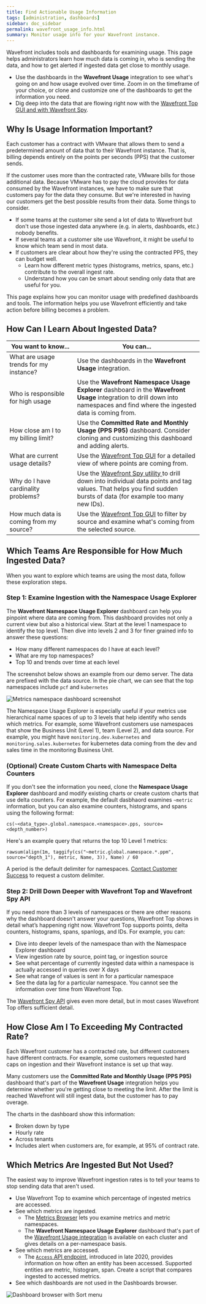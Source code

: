 ```yaml
---
title: Find Actionable Usage Information
tags: [administration, dashboards]
sidebar: doc_sidebar
permalink: wavefront_usage_info.html
summary: Monitor usage info for your Wavefront instance.
---
```


Wavefront includes tools and dashboards for examining usage. This page helps administrators learn how much data is coming in, who is sending the data, and how to get alerted if ingested data get close to monthly usage.

* Use the dashboards in the **Wavefront Usage** integration to see what's going on and how usage evolved over time. Zoom in on the timeframe of your choice, or clone and customize one of the dashboards to get the information you need.
* Dig deep into the data that are flowing right now with the [Wavefront Top GUI and with Wavefront Spy](wavefront_monitoring_spy.html).



## Why Is Usage Information Important?

Each customer has a contract with VMware that allows them to send a predetermined amount of data that to their Wavefront instance. That is, billing depends entirely on the points per seconds (PPS) that the customer sends.

If the customer uses more than the contracted rate, VMware bills for those additional data. Because VMware has to pay the cloud provides for data consumed by the Wavefront instances, we have to make sure that customers pay for the data they consume. But we're interested in having our customers get the best possible results from their data. Some things to consider.

* If some teams at the customer site send a lot of data to Wavefront but don't use those ingested data anywhere (e.g. in alerts, dashboards, etc.) nobody benefits.
* If several teams at a customer site use Wavefront, it might be useful to know which team send in most data.
* If customers are clear about how they're using the contracted PPS, they can budget well.
  - Learn how different metric types (histograms, metrics, spans, etc.) contribute to the overall ingest rate.
  - Understand how you can be smart about sending only data that are useful for you.

This page explains how you can monitor usage with predefined dashboards and tools. The information helps you use Wavefront efficiently and take action before billing becomes a problem.

## How Can I Learn About Ingested Data?

<table>
<tbody>
<thead>
<tr><th width="35%">You want to know...</th><th width="65%">You can...</th></tr>
</thead>
<tr>
<td>What are usage trends for my instance? </td>
<td>Use the dashboards in the <strong>Wavefront Usage</strong> integration.
</td>
</tr>
<tr>
<td>Who is responsible for high usage </td>
<td>Use the <strong>Wavefront Namespace Usage Explorer</strong> dashboard in the <strong>Wavefront Usage</strong> integration to drill down into namespaces and find where the ingested data is coming from.
</td>
</tr>
<tr>
<td>How close am I to my billing limit?</td>
<td>Use the <strong>Committed Rate and Monthly Usage (PPS P95)</strong> dashboard. Consider cloning and customizing this dashboard and adding alerts.</td>
</tr>
<tr>
<td>What are current usage details?</td>
<td>Use the <a href="wavefront_monitoring_spy.html#get-started-with-wavefront-top-and-spy">Wavefront Top GUI</a> for a detailed view of where points are coming from. </td>
</tr>
<tr>
<td>Why do I have cardinality problems?</td>
<td>Use the <a href="wavefront_monitoring_spy.html">Wavefront Spy utility </a> to drill down into individual data points and tag values. That helps you find sudden bursts of data (for example too many new IDs). </td>
</tr>
<tr>
<td>How much data is coming from my source?</td>
<td>Use the <a href="wavefront_monitoring_spy.html#get-started-with-wavefront-top-and-spy">Wavefront Top GUI</a> to filter by source and examine what's coming from the selected source.  </td>
</tr>
</tbody>
</table>


## Which Teams Are Responsible for How Much Ingested Data?

When you want to explore which teams are using the most data, follow these exploration steps.

### Step 1: Examine Ingestion with the Namespace Usage Explorer

The **Wavefront Namespace Usage Explorer** dashboard can help you pinpoint where data are coming from.  This dashboard provides not only a current view but also a historical view. Start at the level 1 namespace to identify the top level. Then dive into levels 2 and 3 for finer grained info to answer these questions:
* How many different namespaces do I have at each level?
* What are my top namespaces?
* Top 10 and trends over time at each level

The screenshot below shows an example from our demo server. The data are prefixed with the data source. In the pie chart, we can see that the top namespaces include `pcf` and `kubernetes`

![Metrics namespace dashboard screenshot](images/metrics_namespace_dashboard.png)

The Namespace Usage Explorer is especially useful if your metrics use hierarchical name spaces of up to 3 levels that help identify who sends which metrics. For example, some Wavefront customers use namespaces that show the Business Unit (Level 1), team (Level 2), and data source. For example, you might have `monitoring.dev.kubernetes` and `monitoring.sales.kubernetes` for kubernetes data coming from the dev and sales time in the monitoring Business Unit.

### (Optional) Create Custom Charts with Namespace Delta Counters

If you don't see the information you need, clone the **Namespace Usage Explorer** dashboard and modify existing charts or create custom charts that use delta counters. For example, the default dasbhaord examines `~metric` information, but you can also examine counters, histograms, and spans using the following format:

```
cs(~<data_type>.global.namespace.<namespace>.pps, source=<depth_number>)
```

Here's an example query that returns the top 10 Level 1 metrics:

```
rawsum(align(1m, taggify(cs("~metric.global.namespace.*.ppm", source="depth_1"), metric, Name, 3)), Name) / 60
```

A period is the default delimiter for namespaces. [Contact Customer Success](wavefront_support_feedback.html#support) to request a custom delimiter.

### Step 2: Drill Down Deeper with Wavefront Top and Wavefront Spy API

If you need more than 3 levels of namespaces or there are other reasons why the dashboard doesn't answer your questions, Wavefront Top shows in detail what’s happening right now. Wavefront Top supports points, delta counters, histograms, spans, spanlogs, and IDs. For example, you can:
* Dive into deeper levels of the namespace than with the Namespace Explorer dashboard
* View ingestion rate by source, point tag, or ingestion source
* See what percentage of currently ingested data within a namespace is actually accessed in queries over X days
* See what range of values is sent in for a particular namespace
* See the data lag for a particular namespace.
You cannot see the information over time from Wavefront Top.

The [Wavefront Spy API](wavefront_monitoring_spy.html) gives even more detail, but in most cases Wavefront Top offers sufficient detail.

## How Close Am I To Exceeding My Contracted Rate?

Each Wavefront customer has a contracted rate, but different customers have different contracts. For example, some customers requested hard caps on ingestion and their Wavefront instance is set up that way.

Many customers use the **Committed Rate and Monthly Usage (PPS P95)** dashboard that's part of the **Wavefront Usage** integration helps you determine whether you're getting close to meeting the limit. After the limit is reached Wavefront will still ingest data, but the customer has to pay overage.

The charts in the dashboard show this information:

* Broken down by type
* Hourly rate
* Across tenants
* Includes alert when customers are, for example, at 95% of contract rate.

## Which Metrics Are Ingested But Not Used?

The easiest way to improve Wavefront ingestion rates is to tell your teams to stop sending data that aren't used.

* Use Wavefront Top to examine which percentage of ingested metrics are accessed.
* See which metrics are ingested.
  - The [Metrics Browser](metrics_managing.html) lets you examine metrics and metric namespaces.
  - The **Wavefront Namespace Usage Explorer** dashboard that's part of the [Wavefront Usage integration](system.html) is available on each cluster and gives details on a per-namespace basis.
* See which metrics are accessed.
  - The [`Access` API endpoint](wavefront_api.html#notes-on-the-access-category), introduced in late 2020, provides information on how often an entity has been accessed. Supported entities are metric, histogram, span. Create a script that compares ingested to accessed metrics.
* See which dashboards are not used in the Dashboards browser.

![Dashboard browser with Sort menu](images/dashboard_views.png)
